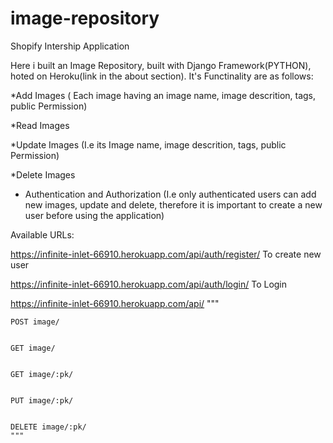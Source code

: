 # image-repository
Shopify Intership Application



Here i built an Image Repository, built with Django Framework(PYTHON), hoted on Heroku(link in the about section).  It's Functinality are as follows:

*Add Images ( Each image having an image name, image descrition, tags, public Permission)


*Read Images


*Update Images (I.e its Image name,  image descrition, tags, public Permission)


*Delete Images 


* Authentication and Authorization (I.e only authenticated users can add new images, update and delete, therefore it is important to create a new user before using the application)

Available URLs:

https://infinite-inlet-66910.herokuapp.com/api/auth/register/ To create new user



https://infinite-inlet-66910.herokuapp.com/api/auth/login/  To Login



https://infinite-inlet-66910.herokuapp.com/api/
"""


    POST image/
    
    
    GET image/
    
    
    GET image/:pk/
    
    
    PUT image/:pk/
    
    
    DELETE image/:pk/
    """
